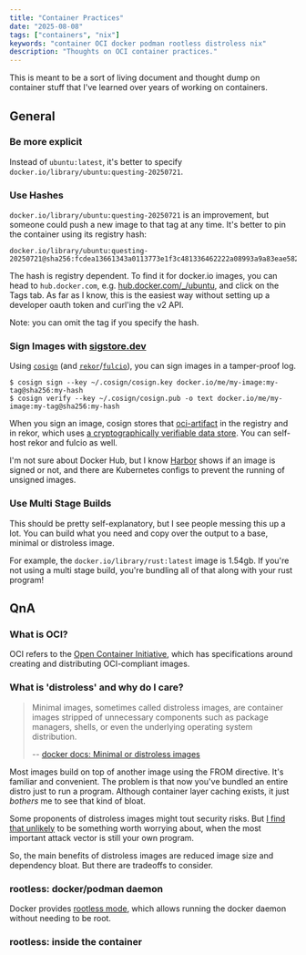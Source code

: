 ```yaml
---
title: "Container Practices"
date: "2025-08-08"
tags: ["containers", "nix"]
keywords: "container OCI docker podman rootless distroless nix"
description: "Thoughts on OCI container practices."
---
```


This is meant to be a sort of living document and thought dump on container
stuff that I've learned over years of working on containers.

## General

### Be more explicit

Instead of `ubuntu:latest`, it's better to specify
`docker.io/library/ubuntu:questing-20250721`.

### Use Hashes

`docker.io/library/ubuntu:questing-20250721` is an improvement, but someone
could push a new image to that tag at any time. It's better to pin the container
using its registry hash:

```
docker.io/library/ubuntu:questing-20250721@sha256:fcdea13661343a0113773e1f3c481336462222a08993a9a83eae58268746d139
```

The hash is registry dependent. To find it for docker.io images, you can head to
`hub.docker.com`, e.g.
[hub.docker.com/_/ubuntu](https://hub.docker.com/_/ubuntu/tags), and click on
the Tags tab. As far as I know, this is the easiest way without setting up a
developer oauth token and curl'ing the v2 API.

Note: you can omit the tag if you specify the hash.

### Sign Images with [sigstore.dev](https://www.sigstore.dev/)

Using [`cosign`](https://github.com/sigstore/cosign) (and
[`rekor`](https://github.com/sigstore/rekor)/[`fulcio`](https://github.com/sigstore/fulcio)),
you can sign images in a tamper-proof log.

```
$ cosign sign --key ~/.cosign/cosign.key docker.io/me/my-image:my-tag@sha256:my-hash
$ cosign verify --key ~/.cosign/cosign.pub -o text docker.io/me/my-image:my-tag@sha256:my-hash
```

When you sign an image, cosign stores that
[oci-artifact](https://docs.docker.com/docker-hub/repos/manage/hub-images/oci-artifacts/)
in the registry and in rekor, which uses
[a cryptographically verifiable data store](https://github.com/google/trillian).
You can self-host rekor and fulcio as well.

I'm not sure about Docker Hub, but I know
[Harbor](https://github.com/goharbor/harbor) shows if an image is signed or not,
and there are Kubernetes configs to prevent the running of unsigned images.

### Use Multi Stage Builds

This should be pretty self-explanatory, but I see people messing this up a lot.
You can build what you need and copy over the output to a base, minimal or
distroless image.

For example, the `docker.io/library/rust:latest` image is 1.54gb. If you're not
using a multi stage build, you're bundling all of that along with your rust
program!

## QnA

### What is OCI?

OCI refers to the [Open Container Initiative](https://opencontainers.org/),
which has specifications around creating and distributing OCI-compliant images.

### What is 'distroless' and why do I care?

> Minimal images, sometimes called distroless images, are container images
> stripped of unnecessary components such as package managers, shells, or even
> the underlying operating system distribution.
>
> --
> [docker docs: Minimal or distroless images](https://docs.docker.com/dhi/core-concepts/distroless/)

Most images build on top of another image using the FROM directive. It's
familiar and convenient. The problem is that now you've bundled an entire distro
just to run a program. Although container layer caching exists, it just
_bothers_ me to see that kind of bloat.

Some proponents of distroless images might tout security risks. But
[I find that unlikely](https://www.redhat.com/en/blog/why-distroless-containers-arent-security-solution-you-think-they-are)
to be something worth worrying about, when the most important attack vector is
still your own program.

So, the main benefits of distroless images are reduced image size and dependency
bloat. But there are tradeoffs to consider.

### rootless: docker/podman daemon

Docker provides
[rootless mode](https://docs.docker.com/engine/security/rootless/), which allows
running the docker daemon without needing to be root.

### rootless: inside the container
